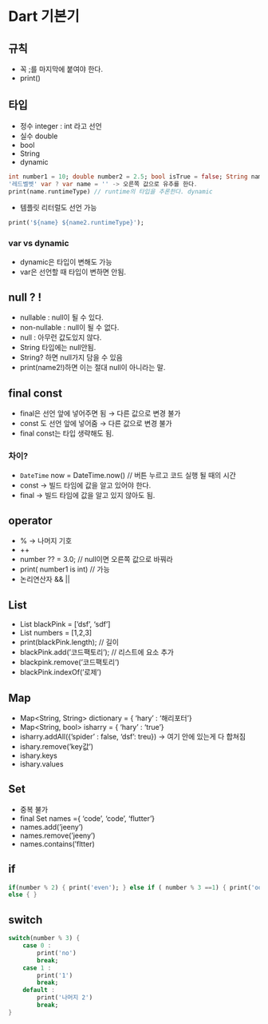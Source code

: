 # Dart 기본기

## 규칙

- 꼭 ;를 마지막에 붙여야 한다.
- print()

## 타입

- 정수 integer : int 라고 선언
- 실수 double
- bool
- String
- dynamic

```dart
int number1 = 10; double number2 = 2.5; bool isTrue = false; String name =
'레드벨벳' var ? var name = '' -> 오른쪽 값으로 유추를 한다.
print(name.runtimeType) // runtime의 타입을 추론한다. dynamic
```

- 템플릿 리터럴도 선언 가능

```dart
print('${name} ${name2.runtimeType}');
```

### var vs dynamic

- dynamic은 타입이 변해도 가능
- var은 선언할 때 타입이 변하면 안됨.

## null ? !

- nullable : null이 될 수 있다.
- non-nullable : null이 될 수 없다.
- null : 아무런 값도있지 않다.
- String 타입에는 null안됨.
- String? 하면 null가지 담을 수 있음
- print(name2!)하면 이는 절대 null이 아니라는 말.

## final const

- final은 선언 앞에 넣어주면 됨 → 다른 값으로 변경 불가
- const 도 선언 앞에 넣어줌 → 다른 값으로 변경 불가
- final const는 타입 생략해도 됨.

### 차이?

- `DateTime` now = DateTime.now() // 버튼 누르고 코드 실행 될 때의 시간
- const → 빌드 타임에 값을 알고 있어야 한다.
- final → 빌드 타임에 값을 알고 있지 않아도 됨.

## operator

- % → 나머지 기호
- ++
- number ?? = 3.0; // null이면 오른쪽 값으로 바꿔라
- print( number1 is int) // 가능
- 논리연산자 && ||

## List

- List<String> blackPink = [’dsf’, ‘sdf’]
- List<Int> numbers = [1,2,3]
- print(blackPink.length); // 길이
- blackPink.add(’코드팩토리’); // 리스트에 요소 추가
- blackpink.remove(’코드팩토리’)
- blackPink.indexOf(’로제’)

## Map

- Map<String, String> dictionary = { ‘hary’ : ‘해리포터’}
- Map<String, bool> isharry = { ‘hary’ : ‘true’}
- isharry.addAll({’spider’ : false, ‘dsf’: treu}) → 여기 안에 있는게 다 합쳐짐
- ishary.remove(’key값’)
- ishary.keys
- ishary.values

## Set

- 중복 불가
- final Set<String> names ={ ‘code’, ‘code’, ‘flutter’}
- names.add(’jeeny’)
- names.remove(’jeeny’)
- names.contains(’fltter)

## if

```dart
if(number % 2) { print('even'); } else if ( number % 3 ==1) { print('odd'); }
else { }
```

## switch

```dart
switch(number % 3) {
	case 0 :
		print('no')
		break;
	case 1 :
		print('1')
		break;
	default :
		print('나머지 2')
		break;
}
```
